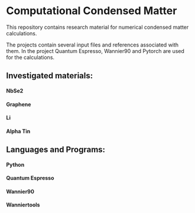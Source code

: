 # Computational Condensed Matter

This repository contains research material for numerical condensed matter calculations.

The projects contain several input files and references associated with them.
In the project Quantum Espresso, Wannier90 and Pytorch are used for the calculations.


## Investigated materials:

#### NbSe2
#### Graphene
#### Li
#### Alpha Tin

## Languages and Programs:

#### Python
#### Quantum Espresso
#### Wannier90
#### Wanniertools

